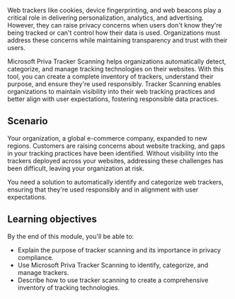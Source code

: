 Web trackers like cookies, device fingerprinting, and web beacons play a critical role in delivering personalization, analytics, and advertising. However, they can raise privacy concerns when users don't know they're being tracked or can't control how their data is used. Organizations must address these concerns while maintaining transparency and trust with their users.

Microsoft Priva Tracker Scanning helps organizations automatically detect, categorize, and manage tracking technologies on their websites. With this tool, you can create a complete inventory of trackers, understand their purpose, and ensure they're used responsibly. Tracker Scanning enables organizations to maintain visibility into their web tracking practices and better align with user expectations, fostering responsible data practices.

## Scenario

Your organization, a global e-commerce company, expanded to new regions. Customers are raising concerns about website tracking, and gaps in your tracking practices have been identified. Without visibility into the trackers deployed across your websites, addressing these challenges has been difficult, leaving your organization at risk.

You need a solution to automatically identify and categorize web trackers, ensuring that they're used responsibly and in alignment with user expectations.

## Learning objectives

By the end of this module, you'll be able to:

- Explain the purpose of tracker scanning and its importance in privacy compliance.
- Use Microsoft Priva Tracker Scanning to identify, categorize, and manage trackers.
- Describe how to use tracker scanning to create a comprehensive inventory of tracking technologies.
